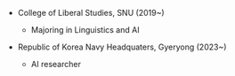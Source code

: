 * College of Liberal Studies, SNU (2019~)
  * Majoring in Linguistics and AI

* Republic of Korea Navy Headquaters, Gyeryong (2023~)
  * AI researcher



<!--
**onetwothr1/onetwothr1** is a ✨ _special_ ✨ repository because its `README.md` (this file) appears on your GitHub profile.

Here are some ideas to get you started:

- 🔭 I’m currently working on ...
- 🌱 I’m currently learning ...
- 👯 I’m looking to collaborate on ...
- 🤔 I’m looking for help with ...
- 💬 Ask me about ...
- 📫 How to reach me: ...
- 😄 Pronouns: ...
- ⚡ Fun fact: ...
-->
